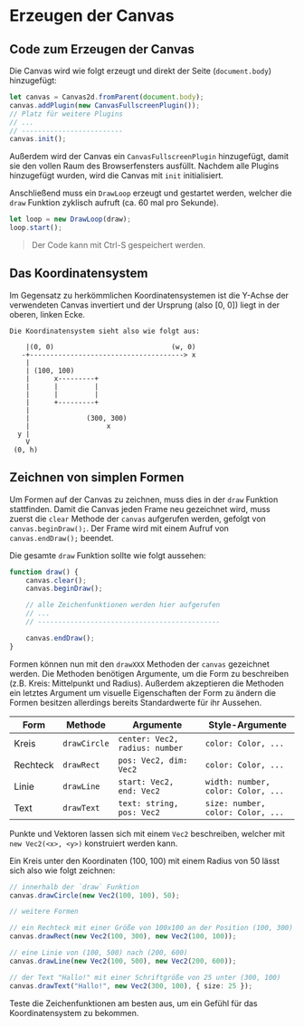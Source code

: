 # Erzeugen der Canvas

## Code zum Erzeugen der Canvas
Die Canvas wird wie folgt erzeugt und direkt der Seite (`document.body`) hinzugefügt:
```typescript
let canvas = Canvas2d.fromParent(document.body);
canvas.addPlugin(new CanvasFullscreenPlugin());
// Platz für weitere Plugins
// ...
// -------------------------
canvas.init();
```
Außerdem wird der Canvas ein `CanvasFullscreenPlugin` hinzugefügt, damit sie den vollen Raum des Browserfensters ausfüllt.
Nachdem alle Plugins hinzugefügt wurden, wird die Canvas mit `init` initialisiert.

Anschließend muss ein `DrawLoop` erzeugt und gestartet werden, welcher die `draw` Funktion zyklisch aufruft (ca. 60 mal pro Sekunde).
```typescript
let loop = new DrawLoop(draw);
loop.start();
```

> Der Code kann mit Ctrl-S gespeichert werden.

## Das Koordinatensystem
Im Gegensatz zu herkömmlichen Koordinatensystemen ist die Y-Achse der verwendeten Canvas invertiert
und der Ursprung (also [0, 0]) liegt in der oberen, linken Ecke.
```
Die Koordinatensystem sieht also wie folgt aus:

    |(0, 0)                             (w, 0)
   -+--------------------------------------> x
    |
    | (100, 100)
    |      x---------+
    |      |         |
    |      |         |
    |      +---------+
    |
    |              (300, 300)
    |                   x
  y |
    V
 (0, h)
```

## Zeichnen von simplen Formen
Um Formen auf der Canvas zu zeichnen, muss dies in der `draw` Funktion stattfinden.
Damit die Canvas jeden Frame neu gezeichnet wird, muss zuerst die `clear` Methode der `canvas` aufgerufen werden,
gefolgt von `canvas.beginDraw();`.
Der Frame wird mit einem Aufruf von `canvas.endDraw();` beendet.

Die gesamte `draw` Funktion sollte wie folgt aussehen:
```typescript
function draw() {
    canvas.clear();
    canvas.beginDraw();

    // alle Zeichenfunktionen werden hier aufgerufen
    // ...
    // ---------------------------------------------

    canvas.endDraw();
}
```

Formen können nun mit den `drawXXX` Methoden der `canvas` gezeichnet werden.
Die Methoden benötigen Argumente, um die Form zu beschreiben (z.B. Kreis: Mittelpunkt und Radius).
Außerdem akzeptieren die Methoden ein letztes Argument um visuelle Eigenschaften der Form zu ändern
die Formen besitzen allerdings bereits Standardwerte für ihr Aussehen.

Form     | Methode      | Argumente                      | Style-Argumente
-------- | ------------ | ------------------------------ | ----------------------------------
Kreis    | `drawCircle` | `center: Vec2, radius: number` | `color: Color, ...`
Rechteck | `drawRect`   | `pos: Vec2, dim: Vec2`         | `color: Color, ...`
Linie    | `drawLine`   | `start: Vec2, end: Vec2`       | `width: number, color: Color, ...`
Text     | `drawText`   | `text: string, pos: Vec2`      | `size: number, color: Color, ...`

Punkte und Vektoren lassen sich mit einem `Vec2` beschreiben, welcher mit `new Vec2(<x>, <y>)` konstruiert werden kann.

Ein Kreis unter den Koordinaten (100, 100) mit einem Radius von 50 lässt sich also wie folgt zeichnen:
```typescript
// innerhalb der `draw` Funktion
canvas.drawCircle(new Vec2(100, 100), 50);
```

```typescript
// weitere Formen

// ein Rechteck mit einer Größe von 100x100 an der Position (100, 300)
canvas.drawRect(new Vec2(100, 300), new Vec2(100, 100));

// eine Linie von (100, 500) nach (200, 600)
canvas.drawLine(new Vec2(100, 500), new Vec2(200, 600));

// der Text "Hallo!" mit einer Schriftgröße von 25 unter (300, 100)
canvas.drawText("Hallo!", new Vec2(300, 100), { size: 25 });
```

Teste die Zeichenfunktionen am besten aus, um ein Gefühl für das Koordinatensystem zu bekommen.

